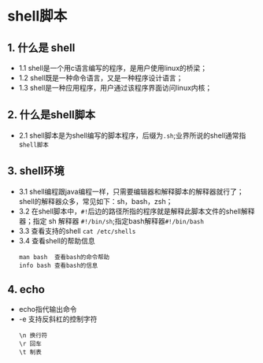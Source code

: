 # shell脚本
## 1. 什么是 shell
- 1.1 shell是一个用c语言编写的程序，是用户使用linux的桥梁；
- 1.2 shell既是一种命令语言，又是一种程序设计语言；
- 1.3 shell是一种应用程序，用户通过该程序界面访问linux内核；
## 2. 什么是shell脚本
- 2.1 shell脚本是为shell编写的脚本程序，后缀为`.sh`;业界所说的shell通常指s`hell脚本`
## 3. shell环境
- 3.1 shell编程跟java编程一样，只需要编辑器和解释脚本的解释器就行了；
shell的解释器众多，常见如下：sh，bash，zsh；
- 3.2 在shell脚本中，`#!`后边的路径所指的程序就是解释此脚本文件的shell解释器；指定 sh 解释器 `#!/bin/sh`;指定bash解释器`#!/bin/bash`
- 3.3  查看支持的shell `cat /etc/shells`
- 3.4 查看shell的帮助信息
    ```
    man bash  查看bash的命令帮助
    info bash 查看bash的信息
    ```
## 4. echo
- echo指代输出命令
- -e 支持反斜杠的控制字符
    ```
    \n 换行符
    \r 回车
    \t 制表
    ```

